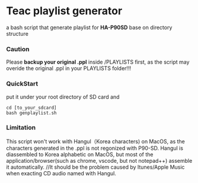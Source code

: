 # Teac playlist generator
a bash script that generate playlist for **HA-P90SD** base on directory structure

### Caution
Please **backup your original .ppl** inside /PLAYLISTS first, as the script may overide the original .ppl in your PLAYLISTS folder!!!

### QuickStart
put it under your root directory of SD card and
```
cd [to_your_sdcard]
bash genplaylist.sh
```
### Limitation
This script won't work with Hangul（Korea characters) on MacOS, as the characters generated in the .ppl is not regonized with P90-SD.
Hangul is diassembled to Korea alphabetic on MacOS, but most of the application/browser(such as chrome, vscode, but not notepad++) assemble it automatically.
//It should be the problem caused by Itunes/Apple Music when exacting CD audio named with Hangul.


